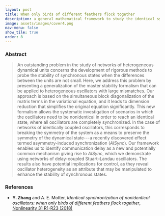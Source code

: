 ```yaml
---
layout: post
title: When only birds of different feathers flock together
description: a general mathematical framework to study the identical synchronization of nonidentical oscillators
image: assets/images/cover4.png
nav-menu: false
show_tile: true
order: 8
---
```


### Abstract
> An outstanding problem in the study of networks of heterogeneous dynamical units concerns the development of rigorous methods to probe the stability of synchronous states when the differences between the units are not small. Here, we address this problem by presenting a generalization of the master stability formalism that can be applied to heterogeneous oscillators with large mismatches. Our approach is based on the simultaneous block diagonalization of the matrix terms in the variational equation, and it leads to dimension reduction that simplifies the original equation significantly. This new formalism allows the systematic investigation of scenarios in which the oscillators need to be nonidentical in order to reach an identical state, where all oscillators are completely synchronized. In the case of networks of identically coupled oscillators, this corresponds to breaking the symmetry of the system as a means to preserve the symmetry of the dynamical state---a recently discovered effect termed asymmetry-induced synchronization (_AISync_). Our framework enables us to identify communication delay as a new and potentially common mechanism giving rise to _AISync_, which we demonstrate using networks of delay-coupled Stuart–Landau oscillators. The results also have potential implications for control, as they reveal oscillator heterogeneity as an attribute that may be manipulated to enhance the stability of synchronous states.

<!--
### Animation
This movie starts with two systems of identical oscillators, denoted by +h and -h, respectively. Both systems are unstable and eventually become desynchronized. Half way through the video, we changed the off-diagonal systems from homogeneous to heterogeneous, which consists of a mixture of +h and -h oscillators. This heterogeneous system is able to maintain synchronization, either in the form of limit-cycle oscillation or oscillation death.

<div class="resp-container">
  <iframe class="resp-iframe" src="https://www.youtube.com/embed/XB_yALjpeMg" allow="accelerometer; autoplay; encrypted-media; gyroscope; picture-in-picture" allowfullscreen></iframe>
</div>

### Talk
Here is me talking about the identical synchronization of nonidentical oscillators at the Network Frontier Workshop 2017.

<div class="resp-container">
  <iframe class="resp-iframe" src="https://www.youtube.com/embed/gP275zzcpn4" allow="accelerometer; autoplay; encrypted-media; gyroscope; picture-in-picture" allowfullscreen></iframe>
</div>
-->

### References
* __Y. Zhang__ and A. E. Motter, *Identical synchronization of nonidentical oscillators: when only birds of different feathers flock together*, [Nonlinearity 31 R1-R23 (2018)](https://doi.org/10.1088/1361-6544/aa8fe7)
